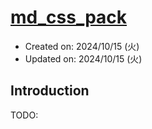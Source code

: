 <!-- title: md_css_pack -->

# [md_css_pack](https://github.com/a24ma/md_css_pack)

* Created on: 2024/10/15 (火) 
* Updated on: 2024/10/15 (火) 

## Introduction

TODO:


